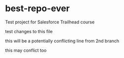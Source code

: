 # best-repo-ever
Test project for Salesforce Trailhead course

test changes to this file

this will be a potentially conflicting line from 2nd branch

this may conflict too
